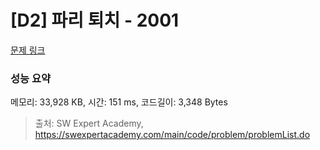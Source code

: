 # [D2] 파리 퇴치 - 2001 

[문제 링크](https://swexpertacademy.com/main/code/problem/problemDetail.do?contestProbId=AV5PzOCKAigDFAUq) 

### 성능 요약

메모리: 33,928 KB, 시간: 151 ms, 코드길이: 3,348 Bytes



> 출처: SW Expert Academy, https://swexpertacademy.com/main/code/problem/problemList.do